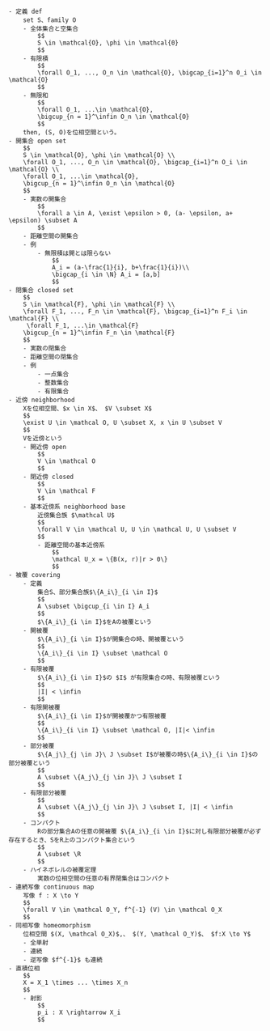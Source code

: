 
    - 定義 def
        set S、family O
        - 全体集合と空集合
            $$
            S \in \mathcal{O}, \phi \in \mathcal{0}
            $$
        - 有限積
            $$
            \forall O_1, ..., O_n \in \mathcal{O}, \bigcap_{i=1}^n O_i \in \mathcal{O} 
            $$
        - 無限和
            $$
            \forall O_1, ...\in \mathcal{O},
            \bigcup_{n = 1}^\infin O_n \in \mathcal{O}
            $$
        then, (S, O)を位相空間という。
    - 開集合 open set
        $$
        S \in \mathcal{O}, \phi \in \mathcal{O} \\
        \forall O_1, ..., O_n \in \mathcal{O}, \bigcap_{i=1}^n O_i \in \mathcal{O} \\ 
        \forall O_1, ...\in \mathcal{O},
        \bigcup_{n = 1}^\infin O_n \in \mathcal{O} 
        $$
        - 実数の開集合
            $$
            \forall a \in A, \exist \epsilon > 0, (a- \epsilon, a+ \epsilon) \subset A
            $$
        - 距離空間の開集合
        - 例
            - 無限積は開とは限らない
                $$
                A_i = (a-\frac{1}{i}, b+\frac{1}{i})\\
                \bigcap_{i \in \N} A_i = [a,b]
                $$
    - 閉集合 closed set
        $$
        S \in \mathcal{F}, \phi \in \mathcal{F} \\
        \forall F_1, ..., F_n \in \mathcal{F}, \bigcap_{i=1}^n F_i \in \mathcal{F} \\
         \forall F_1, ...\in \mathcal{F}
        \bigcup_{n = 1}^\infin F_n \in \mathcal{F}
        $$
        - 実数の閉集合
        - 距離空間の閉集合
        - 例
            - 一点集合
            - 整数集合
            - 有限集合
    - 近傍 neighborhood
        Xを位相空間、$x \in X$、 $V \subset X$
        $$
        \exist U \in \mathcal O, U \subset X, x \in U \subset V
        $$
        Vを近傍という
        - 開近傍 open
            $$
            V \in \mathcal O
            $$
        - 閉近傍 closed
            $$
            V \in \mathcal F
            $$
        - 基本近傍系 neighborhood base
            近傍集合族 $\mathcal U$
            $$
            \forall V \in \mathcal U, U \in \mathcal U, U \subset V
            $$
            - 距離空間の基本近傍系
                $$
                \mathcal U_x = \{B(x, r)|r > 0\}
                $$
    - 被覆 covering
        - 定義
            集合S、部分集合族$\{A_i\}_{i \in I}$
            $$
            A \subset \bigcup_{i \in I} A_i
            $$
            $\{A_i\}_{i \in I}$をAの被覆という
        - 開被覆
            $\{A_i\}_{i \in I}$が開集合の時、開被覆という
            $$
            \{A_i\}_{i \in I} \subset \mathcal O
            $$
        - 有限被覆
            $\{A_i\}_{i \in I}$の $I$ が有限集合の時、有限被覆という
            $$
            |I| < \infin
            $$
        - 有限開被覆
            $\{A_i\}_{i \in I}$が開被覆かつ有限被覆
            $$
            \{A_i\}_{i \in I} \subset \mathcal O, |I|< \infin
            $$
        - 部分被覆
            $\{A_j\}_{j \in J}\ J \subset I$が被覆の時$\{A_i\}_{i \in I}$の部分被覆という
            $$
            A \subset \{A_j\}_{j \in J}\ J \subset I
            $$
        - 有限部分被覆
            $$
            A \subset \{A_j\}_{j \in J}\ J \subset I, |I| < \infin
            $$
        - コンパクト
            Rの部分集合Aの任意の開被覆 $\{A_i\}_{i \in I}$に対し有限部分被覆が必ず存在するとき、SをR上のコンパクト集合という
            $$
            A \subset \R
            $$
        - ハイネボレルの被覆定理
            実数の位相空間の任意の有界閉集合はコンパクト
    - 連続写像 continuous map
        写像 f : X \to Y
        $$
        \forall V \in \mathcal O_Y, f^{-1} (V) \in \mathcal O_X
        $$
    - 同相写像 homeomorphism
        位相空間 $(X, \mathcal O_X)$,、 $(Y, \mathcal O_Y)$、 $f:X \to Y$
        - 全単射
        - 連続
        - 逆写像 $f^{-1}$ も連続
    - 直積位相
        $$
        X = X_1 \times ... \times X_n
        $$
        - 射影
            $$
            p_i : X \rightarrow X_i
            $$